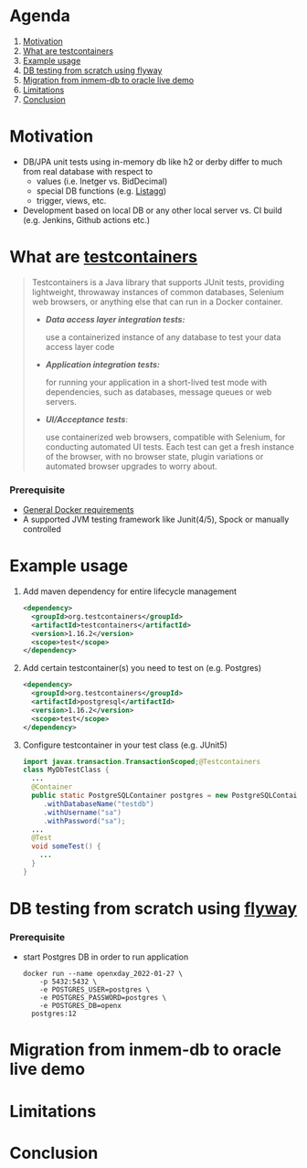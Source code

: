 # Agenda
1. [Motivation](#Motivation)
2. [What are testcontainers](#Top1)
3. [Example usage](#Top2)
4. [DB testing from scratch using flyway](#Top3)
5. [Migration from inmem-db to oracle live demo](#Top4)
6. [Limitations](#Top5)
7. [Conclusion](#Top6)



# <a id="Motivation"></a> Motivation
- DB/JPA unit tests using in-memory db like h2 or derby differ to much from real database with respect to
  - values (i.e. Inetger vs. BidDecimal) 
  - special DB functions (e.g. [Listagg](https://docs.oracle.com/cd/E11882_01/server.112/e41084/functions089.htm#SQLRF30030)) 
  - trigger, views, etc.
- Development based on local DB or any other local server vs. CI build (e.g. Jenkins, Github actions etc.) 



# <a id="Top1"></a> What are [testcontainers][Testcontainers]
> Testcontainers is a Java library that supports JUnit tests, providing lightweight, throwaway instances of common databases, Selenium web browsers, or anything else that can run in a Docker container.
> - ___Data access layer integration tests:___
> 
>    use a containerized instance of any database to test your data access layer code
> - ___Application integration tests:___
> 
>    for running your application in a short-lived test mode with dependencies, such as databases, message queues or web servers.
> - ___UI/Acceptance tests___:
> 
>    use containerized web browsers, compatible with Selenium, for conducting automated UI tests. Each test can get a fresh instance of the browser, with no browser state, plugin variations or automated browser upgrades to worry about.
>   


### Prerequisite
- [General Docker requirements](https://www.testcontainers.org/supported_docker_environment/)
- A supported JVM testing framework like Junit(4/5), Spock or manually controlled

# <a id="Top2"></a> Example usage
1. Add maven dependency for entire lifecycle management
    ```xml
    <dependency>
      <groupId>org.testcontainers</groupId>
      <artifactId>testcontainers</artifactId>
      <version>1.16.2</version>
      <scope>test</scope>
    </dependency>
    ```
2. Add certain testcontainer(s) you need to test on (e.g. Postgres)
    ```xml
    <dependency>
      <groupId>org.testcontainers</groupId>
      <artifactId>postgresql</artifactId>
      <version>1.16.2</version>
      <scope>test</scope>
    </dependency>
    ```
3. Configure testcontainer in your test class (e.g. JUnit5)
    ```java
    import javax.transaction.TransactionScoped;@Testcontainers
    class MyDbTestClass {
      ...
      @Container
      public static PostgreSQLContainer postgres = new PostgreSQLContainer<>("postgres:11.2")
         .withDatabaseName("testdb")
         .withUsername("sa")
         .withPassword("sa");
      ...
      @Test
      void someTest() {
        ...
      }
    }
    ```


# <a id="Top3"></a>DB testing from scratch using [flyway](https://flywaydb.org/documentation/)
### Prerequisite
- start Postgres DB in order to run application
  ```shell
  docker run --name openxday_2022-01-27 \ 
      -p 5432:5432 \
      -e POSTGRES_USER=postgres \
      -e POSTGRES_PASSWORD=postgres \
      -e POSTGRES_DB=openx 
    postgres:12
  ```



# <a id="Top4"></a> Migration from inmem-db to oracle live demo



# <a id="Top5"></a>Limitations




# <a id="Top6"></a>Conclusion




[Testcontainers]: https://www.testcontainers.org/
